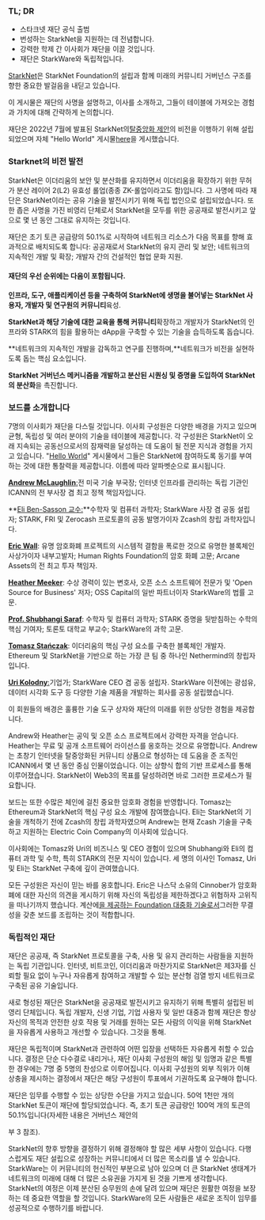 ### TL; DR

* 스타크넷 재단 공식 출범
* 번성하는 StarkNet을 지원하는 데 전념합니다.
* 강력한 학제 간 이사회가 재단을 이끌 것입니다.
* 재단은 StarkWare와 독립적입니다.

[StarkNet](https://starknet.io/)은 StarkNet Foundation의 설립과 함께 미래의 커뮤니티 거버넌스 구조를 향한 중요한 발걸음을 내딛고 있습니다.

이 게시물은 재단의 사명을 설명하고, 이사를 소개하고, 그들이 테이블에 가져오는 경험과 가치에 대해 간략하게 논의합니다.

재단은 2022년 7월에 발표된 StarkNet의[탈중앙화 제안](https://medium.com/starkware/part-1-starknet-sovereignty-a-decentralization-proposal-bca3e98a01ef)의 비전을 이행하기 위해 설립되었으며 자체 "Hello World" 게시물[here](https://medium.com/@StarkNet_Foundation/7bd55d5dbc59)을 게시했습니다.

### Starknet의 비전 발전

StarkNet은 이더리움의 보안 및 분산화를 유지하면서 이더리움을 확장하기 위한 무허가 분산 레이어 2(L2) 유효성 롤업(종종 ZK-롤업이라고도 함)입니다. 그 사명에 따라 재단은 StarkNet이라는 공유 기술을 발전시키기 위해 독립 법인으로 설립되었습니다. 또한 좁은 사명을 가진 비영리 단체로서 StarkNet을 모두를 위한 공공재로 발전시키고 앞으로 몇 년 동안 그대로 유지하는 것입니다.

재단은 초기 토큰 공급량의 50.1%로 시작하여 네트워크 리소스가 다음 목표를 향해 효과적으로 배치되도록 합니다: 공공재로서 StarkNet의 유지 관리 및 보안; 네트워크의 지속적인 개발 및 확장; 개발자 간의 건설적인 협업 문화 지원.

#### **재단의 우선 순위에는 다음이 포함됩니다.**

**인프라, 도구, 애플리케이션 등을 구축하여 StarkNet에 생명을 불어넣는 StarkNet 사용자, 개발자 및 연구원의 커뮤니티**육성.

**StarkNet과 해당 기술에 대한 교육을 통해 커뮤니티**확장하고 개발자가 StarkNet의 인프라와 STARK의 힘을 활용하는 dApp을 구축할 수 있는 기술을 습득하도록 돕습니다.

**네트워크의 지속적인 개발을 감독하고 연구를 진행하며,**네트워크가 비전을 실현하도록 돕는 핵심 요소입니다.

**StarkNet 거버넌스 메커니즘을 개발하고 분산된 시퀀싱 및 증명을 도입하여 StarkNet의 분산화**을 촉진합니다.

### **보드를 소개합니다**

7명의 이사회가 재단을 다스릴 것입니다. 이사회 구성원은 다양한 배경을 가지고 있으며 균형, 독립성 및 여러 분야의 기술을 테이블에 제공합니다. 각 구성원은 StarkNet이 오래 지속되는 공동선으로서의 잠재력을 달성하는 데 도움이 될 전문 지식과 경험을 가지고 있습니다. "[Hello World](https://medium.com/@StarkNet_Foundation/7bd55d5dbc59)" 게시물에서 그들은 StarkNet에 참여하도록 동기를 부여하는 것에 대한 통찰력을 제공합니다. 이름에 따라 알파벳순으로 표시됩니다.

[**Andrew McLaughlin**:](https://andrew.mclaughl.in/about-me)전 미국 기술 부국장; 인터넷 인프라를 관리하는 독립 기관인 ICANN의 전 부사장 겸 최고 정책 책임자입니다.

**[Eli Ben-Sasson 교수:](https://starkware.co/media-kit/?founder=Eli#founders)**수학자 및 컴퓨터 과학자; StarkWare 사장 겸 공동 설립자; STARK, FRI 및 Zerocash 프로토콜의 공동 발명가이자 Zcash의 창립 과학자입니다.

**[Eric Wall](https://en.wikipedia.org/wiki/Eric_Wall_(researcher))**: 유명 암호화폐 프로젝트의 시스템적 결함을 폭로한 것으로 유명한 블록체인 사상가이자 내부고발자; Human Rights Foundation의 암호 화폐 고문; Arcane Assets의 전 최고 투자 책임자.

**[Heather Meeker](https://www.techlawpartners.com/heather)**: 수상 경력이 있는 변호사, 오픈 소스 소프트웨어 전문가 및 'Open Source for Business' 저자; OSS Capital의 일반 파트너이자 StarkWare의 법률 고문.

**[Prof. Shubhangi Saraf](https://www.math.toronto.edu/ssaraf/)**: 수학자 및 컴퓨터 과학자; STARK 증명을 뒷받침하는 수학의 핵심 기여자; 토론토 대학교 부교수; StarkWare의 과학 고문.

**[Tomasz Stańczak](https://www.linkedin.com/in/tomaszkajetanstanczak/?originalSubdomain=uk)**: 이더리움의 핵심 구성 요소를 구축한 블록체인 개발자. Ethereum 및 StarkNet을 기반으로 하는 가장 큰 팀 중 하나인 Nethermind의 창립자입니다.

[**Uri Kolodny**:](https://starkware.co/media-kit/?founder=Uri#founders)기업가; StarkWare CEO 겸 공동 설립자. StarkWare 이전에는 광섬유, 데이터 시각화 도구 등 다양한 기술 제품을 개발하는 회사를 공동 설립했습니다.

이 회원들의 배경은 훌륭한 기술 도구 상자와 재단의 미래를 위한 상당한 경험을 제공합니다.

Andrew와 Heather는 공익 및 오픈 소스 프로젝트에서 강력한 자격을 얻습니다. Heather는 무료 및 공개 소프트웨어 라이선스를 옹호하는 것으로 유명합니다. Andrew는 초창기 인터넷을 탈중앙화된 커뮤니티 상품으로 형성하는 데 도움을 준 조직인 ICANN에서 몇 년 동안 중심 인물이었습니다. 이는 상향식 합의 기반 프로세스를 통해 이루어졌습니다. StarkNet이 Web3의 목표를 달성하려면 바로 그러한 프로세스가 필요합니다.

보드는 또한 수많은 체인에 걸친 중요한 암호화 경험을 반영합니다. Tomasz는 Ethereum과 StarkNet의 핵심 구성 요소 개발에 참여했습니다. Eli는 StarkNet의 기술을 개척하기 전에 Zcash의 창립 과학자였으며 Andrew는 현재 Zcash 기술을 구축하고 지원하는 Electric Coin Company의 이사회에 있습니다.

이사회에는 Tomasz와 Uri의 비즈니스 및 CEO 경험이 있으며 Shubhangi와 Eli의 컴퓨터 과학 및 수학, 특히 STARK의 전문 지식이 있습니다. 세 명의 이사인 Tomasz, Uri 및 Eli는 StarkNet 구축에 깊이 관여했습니다.

모든 구성원은 자신이 믿는 바를 옹호합니다. Eric은 나스닥 소유의 Cinnober가 암호화폐에 대한 자신의 의견을 게시하기 위해 자신의 독립성을 제한하겠다고 위협하자 고위직을 떠나기까지 했습니다. 계산에[을 제공하는 Foundation 대중화 기술로서](https://medium.com/starkware/extreme-integrity-in-decentralized-world-9e66cdf24d8b)그러한 무결성을 갖춘 보드를 조립하는 것이 적합합니다.

### **독립적인 재단**

재단은 공공재, 즉 StarkNet 프로토콜을 구축, 사용 및 유지 관리하는 사람들을 지원하는 독립 기관입니다. 인터넷, 비트코인, 이더리움과 마찬가지로 StarkNet은 제3자를 신뢰할 필요 없이 누구나 자유롭게 참여하고 개발할 수 있는 분산형 검열 방지 네트워크로 구축된 공유 기술입니다.

새로 형성된 재단은 StarkNet을 공공재로 발전시키고 유지하기 위해 특별히 설립된 비영리 단체입니다. 독립 개발자, 신생 기업, 기업 사용자 및 일반 대중과 함께 재단은 항상 자신의 목적과 안전한 상호 작용 및 거래를 원하는 모든 사람의 이익을 위해 StarkNet을 자유롭게 사용하고 개선할 수 있습니다. 그것을 통해.

재단은 독립적이며 StarkNet과 관련하여 어떤 입장을 선택하든 자유롭게 취할 수 있습니다. 결정은 단순 다수결로 내리거나, 재단 이사회 구성원의 해임 및 임명과 같은 특별한 경우에는 7명 중 5명의 찬성으로 이루어집니다. 이사회 구성원의 외부 직위가 이해 상충을 제시하는 결정에서 재단은 해당 구성원이 투표에서 기권하도록 요구해야 합니다.

재단은 임무를 수행할 수 있는 상당한 수단을 가지고 있습니다. 50억 1천만 개의 StarkNet 토큰이 재단에 할당되었습니다. 즉, 초기 토큰 공급량인 100억 개의 토큰의 50.1%입니다(자세한 내용은 거버넌스 제안</a>의

부 3 참조).</p> 

StarkNet의 향후 방향을 결정하기 위해 결정해야 할 많은 세부 사항이 있습니다. 다행스럽게도 재단 설립으로 성장하는 커뮤니티에서 더 많은 목소리를 낼 수 있습니다. StarkWare는 이 커뮤니티의 헌신적인 부분으로 남아 있으며 더 큰 StarkNet 생태계가 네트워크의 미래에 대해 더 많은 소유권을 가지게 된 것을 기쁘게 생각합니다. StarkNet의 여정은 이제 분산된 승무원의 손에 달려 있으며 재단은 원활한 여정을 보장하는 데 중요한 역할을 할 것입니다. StarkWare의 모든 사람들은 새로운 조직이 임무를 성공적으로 수행하기를 바랍니다.